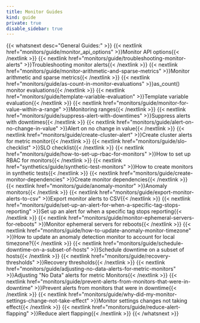 ```yaml
---
title: Monitor Guides
kind: guide
private: true
disable_sidebar: true
---
```


{{< whatsnext desc="General Guides:" >}}
    {{< nextlink href="monitors/guide/monitor_api_options" >}}Monitor API options{{< /nextlink >}}
    {{< nextlink href="monitors/guide/troubleshooting-monitor-alerts" >}}Troubleshooting monitor alerts{{< /nextlink >}}
    {{< nextlink href="monitors/guide/monitor-arithmetic-and-sparse-metrics" >}}Monitor arithmetic and sparse metrics{{< /nextlink >}}
    {{< nextlink href="monitors/guide/as-count-in-monitor-evaluations" >}}as_count() monitor evaluations{{< /nextlink >}}
    {{< nextlink href="monitors/guide/template-variable-evaluation" >}}Template variable evaluation{{< /nextlink >}}
    {{< nextlink href="monitors/guide/monitor-for-value-within-a-range" >}}Monitoring ranges{{< /nextlink >}}
    {{< nextlink href="monitors/guide/suppress-alert-with-downtimes" >}}Suppress alerts with downtimes{{< /nextlink >}}
    {{< nextlink href="monitors/guide/alert-on-no-change-in-value" >}}Alert on no change in value{{< /nextlink >}}
    {{< nextlink href="monitors/guide/create-cluster-alert" >}}Create cluster alerts for metric monitor{{< /nextlink >}}
    {{< nextlink href="monitors/guide/slo-checklist" >}}SLO checklist{{< /nextlink >}}
    {{< nextlink href="monitors/guide/how-to-set-up-rbac-for-monitors" >}}How to set up RBAC for monitors{{< /nextlink >}}
    {{< nextlink href="synthetics/guide/synthetic-test-monitors" >}}How to create monitors in synthetic tests{{< /nextlink >}}
    {{< nextlink href="monitors/guide/create-monitor-dependencies" >}}Create monitor dependencies{{< /nextlink >}}
    {{< nextlink href="monitors/guide/anomaly-monitor" >}}Anomaly monitors{{< /nextlink >}}
    {{< nextlink href="monitors/guide/export-monitor-alerts-to-csv" >}}Export monitor alerts to CSV{{< /nextlink >}}
    {{< nextlink href="monitors/guide/set-up-an-alert-for-when-a-specific-tag-stops-reporting" >}}Set up an alert for when a specific tag stops reporting{{< /nextlink >}}
    {{< nextlink href="monitors/guide/monitor-ephemeral-servers-for-reboots" >}}Monitor ephemeral servers for reboots{{< /nextlink >}}
    {{< nextlink href="monitors/guide/how-to-update-anomaly-monitor-timezone" >}}How to update an anomaly detection monitor to account for local timezone?{{< /nextlink >}}
    {{< nextlink href="monitors/guide/schedule-downtime-on-a-subset-of-hosts" >}}Schedule downtime on a subset of hosts{{< /nextlink >}}
    {{< nextlink href="monitors/guide/recovery-thresholds" >}}Recovery thresholds{{< /nextlink >}}
    {{< nextlink href="monitors/guide/adjusting-no-data-alerts-for-metric-monitors" >}}Adjusting "No Data" alerts for metric Monitors{{< /nextlink >}}
    {{< nextlink href="monitors/guide/prevent-alerts-from-monitors-that-were-in-downtime" >}}Prevent alerts from monitors that were in downtime{{< /nextlink >}}
    {{< nextlink href="monitors/guide/why-did-my-monitor-settings-change-not-take-effect" >}}Monitor settings changes not taking effect{{< /nextlink >}}
    {{< nextlink href="monitors/guide/reduce-alert-flapping" >}}Reduce alert flapping{{< /nextlink >}}
{{< /whatsnext >}}
